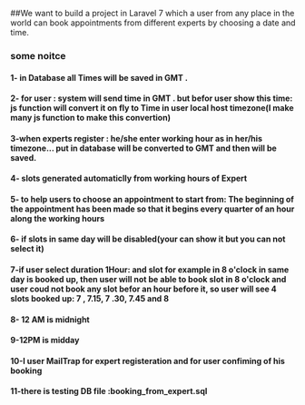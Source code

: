 ##We want to build a project in Laravel 7 which a user from any place in the world can book appointments from different experts by choosing a date and time.


 
### some noitce
#### 1- in Database all Times will be saved in GMT .
#### 2- for user : system will send time in GMT . but befor user show this time: js function will convert it on fly to Time in user local host timezone(I make many js function to make this convertion)
#### 3-when experts  register : he/she enter working hour as in her/his timezone... put in database will be converted to GMT and then will be saved.
#### 4- slots generated automaticlly from working hours of Expert
#### 5- to help  users to choose an appointment to start from: The beginning of the appointment has been made so that it begins every quarter of an hour along the working hours

#### 6- if slots in same day will be disabled(your can show it but you can not select it)
#### 7-if user select duration 1Hour: and slot for example in 8 o'clock in same day  is booked up, then user will not be able to book slot in  8 o'clock  and user coud not book any slot befor an hour before it, so user will see 4 slots booked up: 7 , 7.15, 7 .30, 7.45  and 8


#### 8- 12 AM is midnight 
#### 9-12PM is midday 

#### 10-I user MailTrap for expert registeration and for user confiming of his booking 
#### 11-there is testing DB file :booking_from_expert.sql
